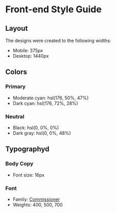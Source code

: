# Front-end Style Guide

## Layout

The designs were created to the following widths:

- Mobile: 375px
- Desktop: 1440px

## Colors

### Primary

- Moderate cyan: hsl(176, 50%, 47%)
- Dark cyan: hsl(176, 72%, 28%)

### Neutral

- Black: hsl(0, 0%, 0%)
- Dark gray: hsl(0, 0%, 48%)

## Typographyd

### Body Copy

- Font size: 16px

### Font

- Family: [Commissioner](https://fonts.google.com/specimen/Commissioner)
- Weights: 400, 500, 700
